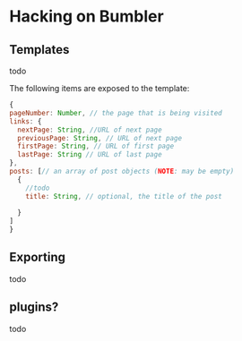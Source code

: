 # Hacking on Bumbler

## Templates

todo

The following items are exposed to the template:

```javascript
{
pageNumber: Number, // the page that is being visited
links: {
  nextPage: String, //URL of next page
  previousPage: String, // URL of next page   
  firstPage: String, // URL of first page
  lastPage: String // URL of last page
},
posts: [// an array of post objects (NOTE: may be empty)
  {
    //todo
    title: String, // optional, the title of the post
    
  }
]
}
```

## Exporting

todo

## plugins?

todo
